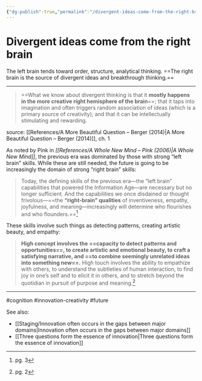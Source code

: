 ```yaml
---
{"dg-publish":true,"permalink":"/divergent-ideas-come-from-the-right-brain/"}
---
```


# Divergent ideas come from the right brain

The left brain tends toward order, structure, analytical thinking. ==The right brain is the source of divergent ideas and breakthrough thinking.==

---

> ==What we know about divergent thinking is that it **mostly happens in the more creative right hemisphere of the brain**==; that it taps into imagination and often triggers random association of ideas (which is a primary source of creativity); and that it can be intellectually stimulating and rewarding.

source: [[References/A More Beautiful Question – Berger (2014)\|A More Beautiful Question – Berger (2014)]], ch. 1

As noted by Pink in *[[References/A Whole New Mind – Pink (2006)\|A Whole New Mind]]*, the previous era was dominated by those with strong “left brain” skills. While these are still needed, the future is going to be increasingly the domain of strong “right brain” skills:

> Today, the defining skills of the previous era—the “left brain” capabilities that powered the Information Age—are necessary but no longer sufficient. And the capabilities we once disdained or thought frivolous—==the **“right-brain” qualities** of inventiveness, empathy, joyfulness, and meaning—increasingly will determine who flourishes and who flounders.==[^1]

These skills involve such things as detecting patterns, creating artistic beauty, and empathy:

> **High concept involves the ==capacity to detect patterns and opportunities==, to create artistic and emotional beauty, to craft a satisfying narrative, and ==to combine seemingly unrelated ideas into something new==.** High touch involves the ability to empathize with others, to understand the subtleties of human interaction, to find joy in one’s self and to elicit it in others, and to stretch beyond the quotidian in pursuit of purpose and meaning.[^2]

---
#cognition #innovation-creativity #future

See also:
- [[Staging/Innovation often occurs in the gaps between major domains\|Innovation often occurs in the gaps between major domains]]
- [[Three questions form the essence of innovation\|Three questions form the essence of innovation]]



[^1]: pg. 3
[^2]: pg. 2